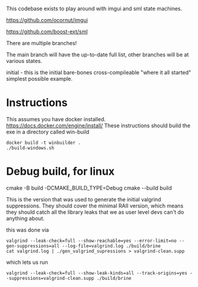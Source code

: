 This codebase exists to play around with imgui and sml state machines.

<https://github.com/ocornut/imgui>

<https://github.com/boost-ext/sml>

There are multiple branches!

The main branch will have the up-to-date full list, other branches will be at various states.

initial - this is the initial bare-bones cross-compileable "where it all started" simplest possible example.

# Instructions

This assumes you have docker installed. <https://docs.docker.com/engine/install/>
These instructions should build the exe in a directory called win-build

    docker build -t winbuilder .
    ./build-windows.sh

# Debug build, for linux

cmake -B build -DCMAKE_BUILD_TYPE=Debug
cmake --build build

This is the version that was used to generate the initial valgrind suppressions. They should cover the minimal RAII version, which means they should catch all the library leaks that we as user level devs can't do anything about.

this was done via

    valgrind --leak-check=full --show-reachable=yes --error-limit=no --gen-suppressions=all --log-file=valgrind.log ./build/brine
    cat valgrind.log | ./gen_valgrind_supressions > valgrind-clean.supp

which lets us run

    valgrind --leak-check=full --show-leak-kinds=all --track-origins=yes --suppressions=valgrind-clean.supp ./build/brine
